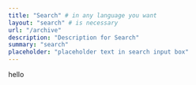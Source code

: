 ```yaml
---
title: "Search" # in any language you want
layout: "search" # is necessary
url: "/archive"
description: "Description for Search"
summary: "search"
placeholder: "placeholder text in search input box"
---
```

hello
